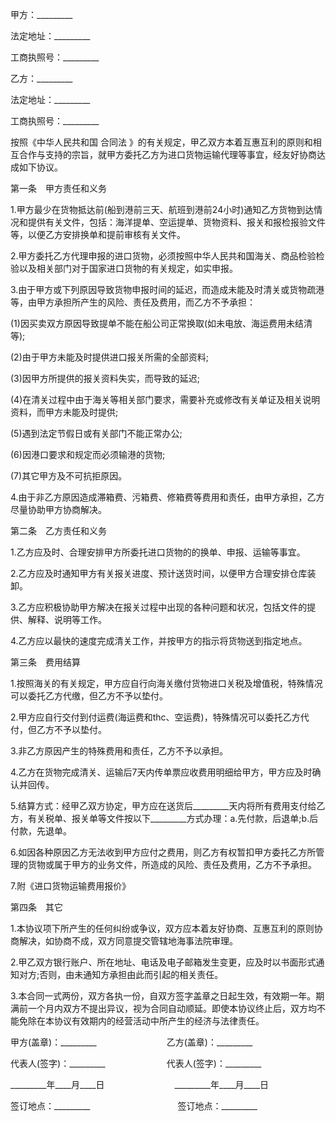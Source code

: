 
 


甲方：_________


法定地址：_________


工商执照号：_________


乙方：_________


法定地址：_________


工商执照号：_________


按照《中华人民共和国
合同法
》的有关规定，甲乙双方本着互惠互利的原则和相互合作与支持的宗旨，就甲方委托乙方为进口货物运输代理等事宜，经友好协商达成如下协议。


第一条　甲方责任和义务


1.甲方最少在货物抵达前(船到港前三天、航班到港前24小时)通知乙方货物到达情况和提供有关文件，包括：海洋提单、空运提单、货物资料、报关和报检报验文件等，以便乙方安排换单和提前审核有关文件。


2.甲方委托乙方代理申报的进口货物，必须按照中华人民共和国海关、商品检验检验以及相关部门对于国家进口货物的有关规定，如实申报。


3.由于甲方或下列原因导致货物申报时间的延迟，而造成未能及时清关或货物疏港等，由甲方承担所产生的风险、责任及费用，而乙方不予承担：


(1)因买卖双方原因导致提单不能在船公司正常换取(如未电放、海运费用未结清等);


(2)由于甲方未能及时提供进口报关所需的全部资料;


(3)因甲方所提供的报关资料失实，而导致的延迟;


(4)在清关过程中由于海关等相关部门要求，需要补充或修改有关单证及相关说明资料，而甲方未能及时提供;


(5)遇到法定节假日或有关部门不能正常办公;


(6)因港口要求和规定而必须输港的货物;


(7)其它甲方及不可抗拒原因。


4.由于非乙方原因造成滞箱费、污箱费、修箱费等费用和责任，由甲方承担，乙方尽量协助甲方协商解决。


第二条　乙方责任和义务


1.乙方应及时、合理安排甲方所委托进口货物的的换单、申报、运输等事宜。


2.乙方应及时通知甲方有关报关进度、预计送货时间，以便甲方合理安排仓库装卸。


3.乙方应积极协助甲方解决在报关过程中出现的各种问题和状况，包括文件的提供、解释、说明等工作。


4.乙方应以最快的速度完成清关工作，并按甲方的指示将货物送到指定地点。


第三条　费用结算


1.按照海关的有关规定，甲方应自行向海关缴付货物进口关税及增值税，特殊情况可以委托乙方代缴，但乙方不予以垫付。


2.甲方应自行交付到付运费(海运费和thc、空运费)，特殊情况可以委托乙方代付，但乙方不予以垫付。


3.非乙方原因产生的特殊费用和责任，乙方不予以承担。


4.乙方在货物完成清关、运输后7天内传单票应收费用明细给甲方，甲方应及时确认并回传。


5.结算方式：经甲乙双方协定，甲方应在送货后_________天内将所有费用支付给乙方，有关税单、报关单等文件按以下_________方式办理：a.先付款，后退单;b.后付款，先退单。


6.如因各种原因乙方无法收到甲方应付之费用，则乙方有权暂扣甲方委托乙方所管理的货物或属于甲方的业务文件，所造成的风险、责任及费用，乙方不予承担。


7.附《进口货物运输费用报价》


第四条　其它


1.本协议项下所产生的任何纠纷或争议，双方应本着友好协商、互惠互利的原则协商解决，如协商不成，双方同意提交管辖地海事法院审理。


2.甲乙双方银行账户、所在地址、电话及电子邮箱发生变更，应及时以书面形式通知对方;否则，由未通知方承担由此而引起的相关责任。


3.本合同一式两份，双方各执一份，自双方签字盖章之日起生效，有效期一年。期满前一个月内双方不提出异议，视为合同自动顺延。即使本协议终止后，双方均不能免除在本协议有效期内的经营活动中所产生的经济与法律责任。


甲方(盖章)：_________　　　　　　　　乙方(盖章)：_________


代表人(签字)：_________　　　　　　　代表人(签字)：_________


_________年____月____日　　　　　　　　_________年____月____日


签订地点：_________　　　　　　　　　　签订地点：_________
 


 

 
 
 
 
 
  


  
 

  


  


  
 
 
 
 

